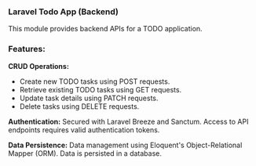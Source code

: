 ### Laravel Todo App (Backend)

This module provides backend APIs for a TODO application.

### Features:

**CRUD Operations:**
- Create new TODO tasks using POST requests.
- Retrieve existing TODO tasks using GET requests.
- Update task details using PATCH requests.
- Delete tasks using DELETE requests.

**Authentication:**
Secured with Laravel Breeze and Sanctum.
Access to API endpoints requires valid authentication tokens.

**Data Persistence:**
Data management using Eloquent's Object-Relational Mapper (ORM).
Data is persisted in a database.